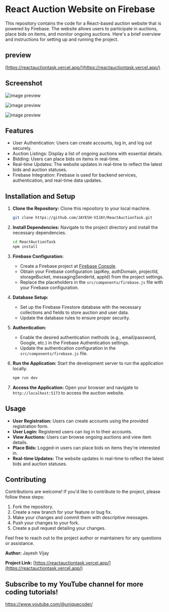 # React Auction Website on Firebase

This repository contains the code for a React-based auction website that is powered by Firebase. The website allows users to participate in auctions, place bids on items, and monitor ongoing auctions. Here's a brief overview and instructions for setting up and running the project.

## preview

[https://reactauctiontask.vercel.app/](https://reactauctiontask.vercel.app/)

## Screenshot

![image preview](https://firebasestorage.googleapis.com/v0/b/react-aution-project.appspot.com/o/signup.png?alt=media&token=ea302a4a-8005-4339-93d9-5818dbcc2d78)

![image preview](https://firebasestorage.googleapis.com/v0/b/react-aution-project.appspot.com/o/liveAuction.png?alt=media&token=bc8b3224-0df2-4e87-ab12-2ae57dcccff1)

![image preview](https://firebasestorage.googleapis.com/v0/b/react-aution-project.appspot.com/o/YourListing.png?alt=media&token=ca14d0d7-1805-4c74-82f1-e01c0628ae72)

## Features

- User Authentication: Users can create accounts, log in, and log out securely.
- Auction Listings: Display a list of ongoing auctions with essential details.
- Bidding: Users can place bids on items in real-time.
- Real-time Updates: The website updates in real-time to reflect the latest bids and auction statuses.
- Firebase Integration: Firebase is used for backend services, authentication, and real-time data updates.

## Installation and Setup

1. **Clone the Repository:** Clone this repository to your local machine.

   ```bash
   git clone https://github.com/JAYESH-VIJAY/ReactAuctionTask.git
   ```

2. **Install Dependencies:** Navigate to the project directory and install the necessary dependencies.

   ```bash
   cd ReactAuctionTask
   npm install
   ```

3. **Firebase Configuration:**

   - Create a Firebase project at [Firebase Console](https://console.firebase.google.com/).
   - Obtain your Firebase configuration (apiKey, authDomain, projectId, storageBucket, messagingSenderId, appId) from the project settings.
   - Replace the placeholders in the `src/components/firebase.js` file with your Firebase configuration.

4. **Database Setup:**

   - Set up the Firebase Firestore database with the necessary collections and fields to store auction and user data.
   - Update the database rules to ensure proper security.

5. **Authentication:**

   - Enable the desired authentication methods (e.g., email/password, Google, etc.) in the Firebase Authentication settings.
   - Update the authentication configuration in the `src/components/firebase.js` file.

6. **Run the Application:** Start the development server to run the application locally.

   ```bash
   npm run dev
   ```

7. **Access the Application:** Open your browser and navigate to `http://localhost:5173` to access the auction website.

## Usage

- **User Registration:** Users can create accounts using the provided registration form.
- **User Login:** Registered users can log in to their accounts.
- **View Auctions:** Users can browse ongoing auctions and view item details.
- **Place Bids:** Logged-in users can place bids on items they're interested in.
- **Real-time Updates:** The website updates in real-time to reflect the latest bids and auction statuses.

## Contributing

Contributions are welcome! If you'd like to contribute to the project, please follow these steps:

1. Fork the repository.
2. Create a new branch for your feature or bug fix.
3. Make your changes and commit them with descriptive messages.
4. Push your changes to your fork.
5. Create a pull request detailing your changes.

Feel free to reach out to the project author or maintainers for any questions or assistance.

**Author:** Jayesh Vijay

**Project Link:** [https://reactauctiontask.vercel.app/](https://reactauctiontask.vercel.app/)

## Subscribe to my YouTube channel for more coding tutorials!

https://www.youtube.com/@uniquecoder/